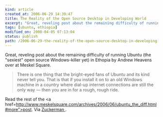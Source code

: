 ```yaml
---
kind: article
created_at: 2006-06-29 14:39:47
title: The Reality of the Open Source Desktop in Developing World
excerpt: "Great, reveling post about the remaining difficulty of running Ubuntu (the 'sexiest' open source Windows-killer yet) in Ethopia by Andrew Heavens over at Meskel Square."
tags: [ubuntu, ethiopia]
modified_on: 2008-04-05 07:13:04
status: publish 
path: /2006-06-29-the-reality-of-the-open-source-desktop-in-developing-world
---
```


Great, reveling post about the remaining difficulty of running Ubuntu (the "sexiest" open source Windows-killer yet) in Ethopia by Andrew Heavens over at Meskel Square.

<blockquote class="large">
There is one thing that the bright-eyed fans of Ubuntu and its kind never tell you. That is that if you install it on to an old Windows machine in a country where dial-up internet connections are still the only way &mdash; then you are in for a rough, rough ride.
</blockquote> 

Read the rest of the <a href=http://www.meskelsquare.com/archives/2006/06/ubuntu_the_diff.html#more">post</a>. Via <a href="http://www.ethanzuckerman.com/blog/"> Zuckerman </a>.
